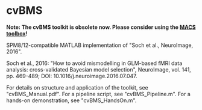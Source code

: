 # cvBMS

<b>Note: The cvBMS toolkit is obsolete now. Please consider using the <a href="https://github.com/JoramSoch/MACS">MACS toolbox</a>!</b>

SPM8/12-compatible MATLAB implementation of "Soch et al., NeuroImage, 2016".

Soch et al., 2016: "How to avoid mismodelling in GLM-based fMRI data analysis: cross-validated Bayesian model selection", NeuroImage, vol. 141, pp. 469-489; DOI: 10.1016/j.neuroimage.2016.07.047.

For details on structure and application of the toolkit, see "cvBMS_Manual.pdf". For a pipeline script, see "cvBMS_Pipeline.m". For a hands-on demonstration, see "cvBMS_HandsOn.m".
